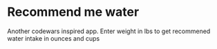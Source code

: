 # Recommend me water
 Another codewars inspired app. Enter weight in lbs to get recommened water intake in ounces and cups
